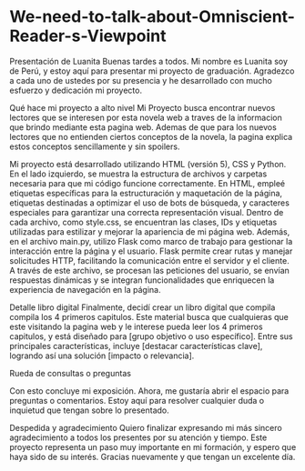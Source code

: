 # We-need-to-talk-about-Omniscient-Reader-s-Viewpoint

Presentación de Luanita
Buenas tardes a todos. Mi nombre es Luanita soy de Perú, y estoy aquí para presentar mi proyecto de graduación. Agradezco a cada uno de ustedes por su presencia y he desarrollado con mucho esfuerzo y dedicación mi proyecto.


Qué hace mi proyecto a alto nivel
Mi Proyecto busca encontrar nuevos lectores que se interesen por esta novela web a traves de la informacion que brindo mediante esta pagina web. Ademas de que para los nuevos lectores que no entienden ciertos conceptos de la novela, la pagina explica estos conceptos sencillamente y sin spoilers. 

Mi proyecto está desarrollado utilizando HTML (versión 5), CSS y Python. En el lado izquierdo, se muestra la estructura de archivos y carpetas necesaria para que mi código funcione correctamente. En HTML, empleé etiquetas específicas para la estructuración y maquetación de la página, etiquetas destinadas a optimizar el uso de bots de búsqueda, y caracteres especiales para garantizar una correcta representación visual. Dentro de cada archivo, como style.css, se encuentran las clases, IDs y etiquetas utilizadas para estilizar y mejorar la apariencia de mi página web. Además, en el archivo main.py, utilizo Flask como marco de trabajo para gestionar la interacción entre la página y el usuario. Flask permite crear rutas y manejar solicitudes HTTP, facilitando la comunicación entre el servidor y el cliente. A través de este archivo, se procesan las peticiones del usuario, se envían respuestas dinámicas y se integran funcionalidades que enriquecen la experiencia de navegación en la página.


Detalle libro digital
Finalmente, decidí crear un libro digital que compila compila los 4 primeros capitulos. Este material busca que cualquieras que este visitando la pagina web y le interese pueda leer los 4 primeros capitulos, y está diseñado para [grupo objetivo o uso específico]. Entre sus principales características, incluye [destacar características clave], logrando así una solución [impacto o relevancia].

Rueda de consultas o preguntas

Con esto concluye mi exposición. Ahora, me gustaría abrir el espacio para preguntas o comentarios. Estoy aquí para resolver cualquier duda o inquietud que tengan sobre lo presentado.

Despedida y agradecimiento
Quiero finalizar expresando mi más sincero agradecimiento a todos los presentes por su atención y tiempo. Este proyecto representa un paso muy importante en mi formación, y espero que haya sido de su interés. Gracias nuevamente y que tengan un excelente día.